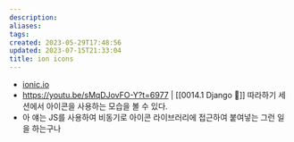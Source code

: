 ```yaml
---
description:
aliases: 
tags: 
created: 2023-05-29T17:48:56
updated: 2023-07-15T21:33:04
title: ion icons
---
```

- [ionic.io](https://ionic.io/ionicons)
- https://youtu.be/sMqDJovFO-Y?t=6977 | [[0014.1 Django 🎈]] 따라하기 세션에서 아이콘을 사용하는 모습을 볼 수 있다.
- 아 얘는 JS를 사용하여 비동기로 아이콘 라이브러리에 접근하여 붙여넣는 그런 일을 하는구나
